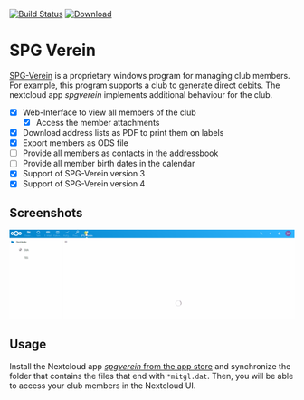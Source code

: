 [![Build Status](https://gitlab.com/schrieveslaach/nextcloud-spgverein-app/badges/master/build.svg)](https://gitlab.com/schrieveslaach/nextcloud-spgverein-app/pipelines)
[![Download](https://img.shields.io/badge/download-spgverein.tar.gz-blue.svg)](https://gitlab.com/schrieveslaach/nextcloud-spgverein-app/-/jobs/artifacts/master/raw/spgverein.tar.gz?job=package)

# SPG Verein

[SPG-Verein](https://spg-direkt.de/) is a proprietary windows program for managing club members. For example, this program supports a club to generate direct debits. The nextcloud app *spgverein* implements additional behaviour for the club. 

- [x] Web-Interface to view all members of the club
  - [x] Access the member attachments
- [x] Download address lists as PDF to print them on labels
- [x] Export members as ODS file
- [ ] Provide all members as contacts in the addressbook
- [ ] Provide all member birth dates in the calendar
- [x] Support of SPG-Verein version 3
- [x] Support of SPG-Verein version 4

## Screenshots

![Screenshot SPG Verein](assets/screencast.gif)


## Usage

Install the Nextcloud app [*spgverein* from the app store](https://apps.nextcloud.com/apps/spgverein) and synchronize the folder that contains the files that end with `*mitgl.dat`. Then, you will be able to access your club members in the Nextcloud UI.
